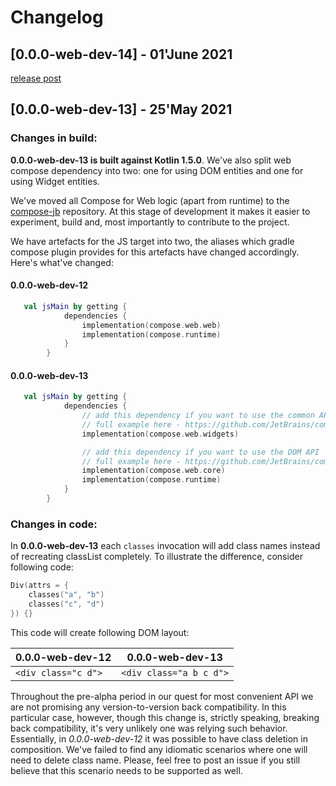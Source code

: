 # Changelog

## [0.0.0-web-dev-14] - 01'June 2021

[release post](https://github.com/JetBrains/compose-jb/releases/tag/0.0.0-web-dev-14)

## [0.0.0-web-dev-13] - 25'May 2021

### Changes in build:

**0.0.0-web-dev-13 is built against Kotlin 1.5.0**. We've also split web compose dependency into two:
one for using DOM entities and one for using Widget entities. 

We've moved all Compose for Web logic (apart from runtime) to the [compose-jb](https://github.com/JetBrains/compose-jb) repository.
At this stage of development it makes it easier to experiment, build and, most importantly to contribute to the project. 

We have artefacts for the JS target into two, the aliases which gradle compose plugin provides for this artefacts have changed accordingly.
Here's what've changed:
#### 0.0.0-web-dev-12
```kotlin
   val jsMain by getting {
            dependencies {
                implementation(compose.web.web)
                implementation(compose.runtime)
            }
        }

```

#### 0.0.0-web-dev-13
```kotlin
   val jsMain by getting {
            dependencies {
                // add this dependency if you want to use the common API widgets
                // full example here - https://github.com/JetBrains/compose-jb/tree/1f43be9c912a681a05008117574ecc1473226ffe/examples/falling_balls_with_web
                implementation(compose.web.widgets)

                // add this dependency if you want to use the DOM API
                // full example here - https://github.com/JetBrains/compose-jb/tree/1f43be9c912a681a05008117574ecc1473226ffe/examples/web_landing
                implementation(compose.web.core)
                implementation(compose.runtime)
            }
        }
```

### Changes in code:
   
In **0.0.0-web-dev-13** each `classes`  invocation will add class names instead of recreating classList completely.
To illustrate the difference, consider following code:
```kotlin
Div(attrs = {
    classes("a", "b")
    classes("c", "d")
}) {}
```
This code will create following DOM layout:

 0.0.0-web-dev-12 |  0.0.0-web-dev-13|
------------ | ------------- 
`<div class="c d">` |  `<div class="a b c d">`


Throughout the pre-alpha period in our quest for most convenient API we are not promising any version-to-version back compatibility. In this particular case, however, though this change is, strictly speaking, breaking back compatibility, it's very unlikely one was relying such behavior. Essentially, in *0.0.0-web-dev-12* it was possible to have class deletion in composition. We've failed to find any idiomatic scenarios where one will need to delete class name. Please, feel free to post an issue if you still believe that this scenario needs to be supported as well.
